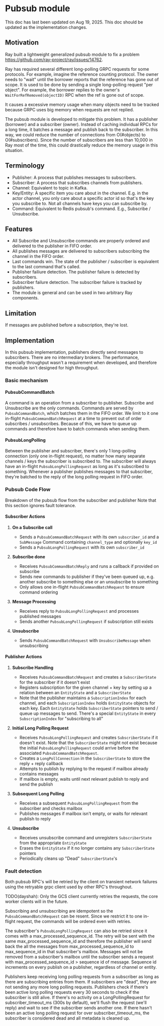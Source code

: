# Pubsub module

This doc has last been updated on Aug 19, 2025. This doc should be updated
as the implementation changes.

## Motivation

Ray built a lightweight generalized pubsub module to fix a problem
https://github.com/ray-project/ray/issues/14762.

Ray has required several different long-polling GRPC requests for some
protocols. For example, imagine the reference counting protocol. The owner
needs to "wait" until the borrower reports that the reference has gone out of
scope. It is used to be done by sending a single long-polling request "per
object". For example, the borrower replies to the owner's
`WaitForRefRemoved(objectID)` RPC when the ref is gone out of scope.

It causes a excessive memory usage when many objects need to be tracked because
GRPC uses big memory when requests are not replied.

The pubsub module is developed to mitigate this problem. It has a publisher
(borrower) and a subscriber (owner). Instead of caching individual RPCs for a
long time, it batches a message and publish back to the subscriber. In this
way, we could reduce the number of connections from O(#objects) to
O(#subscribers). Since the number of subscribers are less than 10,000 in Ray
most of the time, this could drastically reduce the memory usage in this
situation.

## Terminology

- Publisher: A process that publishes messages to subscribers.
- Subscriber: A process that subscribes channels from publishers.
- Channel: Equivalent to topic in Kafka.
- Key/Entity: A specific item you care about in the channel. E.g. in
  the actor channel, you only care about a specific actor id so that's
  the key you subscribe to. Not all channels have keys you can subscribe by.
- Command: Equivalent to Redis pubsub's command. E.g., Subscribe / Unsubscribe.

## Features

- All Subscribe and Unsubscribe commands are properly ordered and delivered to
  the publisher in FIFO order.
- All publishes messages are delivered to subscribers subscribing the channel
  in the FIFO order.
- Last commands win. The state of the publisher / subscriber is equivalent to
  the last command that's called.
- Publisher failiure detection. The publisher failure is detected by
  subscribers.
- Subscriber failure detection. The subscriber failure is tracked by
  publishers.
- The module is general and can be used in two arbitrary Ray components.

## Limitation

If messages are published before a subscription, they're lost.

## Implementation

In this pubsub implementation, publishers directly send messages to subscribers.
There are no intermediary brokers. The performance, especially throughput
wasn't a requirement when developed, and therefore the module isn't designed
for high throughput.

### Basic mechanism

#### PubsubCommandBatch
A command is an operation from a subscriber to publisher. Subscribe and
Unsubscribe are the only commands. Commands are served by `PubsubCommandBatch`,
which batches them in the FIFO order. We limit to it one in-flight `PubsubCommandBatchRequest`
at a time to prevent out of order subscribes / unsubscribes. Because of this,
we have to queue up commands and therefore have to batch commands when sending them.

#### PubsubLongPolling
Between the publisher and subscriber, there's only 1 long-polling connection
(only one in-flight request), no matter how many separate channels / keys the
subscriber is subscribed to. The subscriber will always have an in-flight
`PubsubLongPollingRequest` as long as it's subscribed to something. Whenever a
publisher publishes messages to that subscriber, they're batched to the reply
of the long polling request in FIFO order.

### Pubsub Code Flow
Breakdown of the pubsub flow from the subscriber and publisher
Note that this section ignores fault tolerance.

#### Subscriber Actions

1. **On a Subscribe call**
   - Sends a `PubsubCommandBatchRequest` with its own `subscriber_id` and a `SubMessage`
     Command containing `channel_type` and optionally `key_id`
   - Sends a `PubsubLongPollingRequest` with its own `subscriber_id`

2. **Subscribe done**
   - Receives `PubsubCommandBatchReply` and runs a callback if provided on subscribe
   - Sends new commands to publisher if they've been queued up, e.g. another subscribe to
     something else or an unsubscribe to something
   - Only allows one in-flight `PubsubCommandBatchRequest` to ensure command ordering

3. **Message Processing**
   - Receives reply to `PubsubLongPollingRequest` and processes published messages
   - Sends another `PubsubLongPollingRequest` if subscription still exists

4. **Unsubscribe**
   - Sends `PubsubCommandBatchRequest` with `UnsubscribeMessage` when unsubscribing

#### Publisher Actions

1. **Subscribe Handling**
   - Receives `PubsubCommandBatchRequest` and creates a `SubscriberState` for the
     subscriber if it doesn't exist
   - Registers subscription for the given channel + key by setting up a relation between
     an `EntityState` and a `SubscriberState`
   - Note that the publisher maintains a `SubscriptionIndex` for each channel, and each
     `SubscriptionIndex` holds `EntityState` objects for each key. Each `EntityState`
     holds `SubscriberState` pointers to send / queue up messages to send. There's a
     special `EntityState` in every `SubscriptionIndex` for "subscribing to all"

2. **Initial Long Polling Request**
   - Receives `PubsubLongPollingRequest` and creates `SubscriberState` if it doesn't exist.
     Note that the `SubscriberState` might not exist because the initial `PubsubLongPollingRequest`
     could arrive before the associated `PubsubCommandBatchRequest`.
   - Creates a `LongPollConnection` in the `SubscriberState` to store the reply + reply callback
   - Attempts to publish by replying to the request if mailbox already contains messages
   - If mailbox is empty, waits until next relevant publish to reply and send the publish

3. **Subsequent Long Polling**
   - Receives a subsequent `PubsubLongPollingRequest` from the subscriber and checks mailbox
   - Publishes messages if mailbox isn't empty, or waits for relevant publish to reply

4. **Unsubscribe**
   - Receives unsubscribe command and unregisters `SubscriberState` from the appropriate
     `EntityState`
   - Erases the `EntityState` if it no longer contains any `SubscriberState` pointers
   - Periodically cleans up "Dead" `SubscriberState`'s


### Fault detection

Both pubsub RPC's will be retried by the client on transient network failures using the
retryable grpc client used by other RPC's throughout.

TODO(dayshah): Only the GCS client currently retries the requests, the core worker clients will in the future.

Subscribing and unsubscribing are idempotent so the `PubsubCommandBatchRequest` can be resent.
Since we restrict it to one in-flight request, the commands will be ordered even with retries.

The subscriber's `PubsubLongPollingRequest` can also be retried since it comes with a
max_processed_sequence_id. The retry will be sent with the same max_processed_sequence_id
and therefore the publisher will send back the all the messages from max_processed_sequence_id
to max_sequence_id in that subscriber's mailbox. Messages will not be removed from a subscriber's
mailbox until the subscriber sends a request with max_processed_sequence_id > sequence id of message.
Sequence id increments on every publish on a publisher, regardless of channel or entity.

Publishers keep receiving long polling requests from a subscriber as long
as there are subscribing entries from them. If subscribers are "dead", they are
not sending any more long polling requests. Publishers check if there's been active
long polling requests every 30 seconds to check if the subscriber is still alive. If
there's no activity on a LongPollingRequest for subscriber_timeout_ms (300s by default),
we'll flush the request (we'll reply) and wait to see if the subscriber sends another one.
If there hasn't been an active long polling request for over subscriber_timeout_ms, the
subscriber is considered dead and all metadata is cleaned up.
